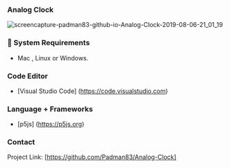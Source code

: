 ### Analog Clock

![screencapture-padman83-github-io-Analog-Clock-2019-08-06-21_01_19](https://user-images.githubusercontent.com/45048950/63361811-669a8900-c3a3-11e9-80a1-4f160aa35396.png)

### 🧰 System Requirements

* Mac , Linux or Windows.

### Code Editor

* [Visual Studio Code] (https://code.visualstudio.com)

### Language + Frameworks

* [p5js] (https://p5js.org)

### Contact

Project Link: [https://github.com/Padman83/Analog-Clock]

